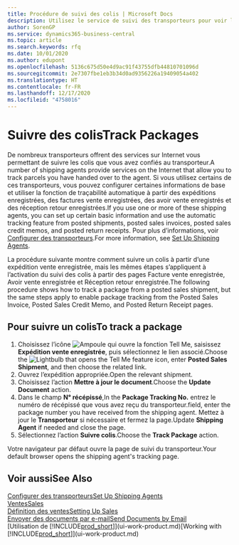 ```yaml
---
title: Procédure de suivi des colis | Microsoft Docs
description: Utilisez le service de suivi des transporteurs pour voir la progression d’une livraison.
author: SorenGP
ms.service: dynamics365-business-central
ms.topic: article
ms.search.keywords: rfq
ms.date: 10/01/2020
ms.author: edupont
ms.openlocfilehash: 5136c675d50e4d9ac91f43755dfb44810701096d
ms.sourcegitcommit: 2e7307fbe1eb3b34d0ad9356226a19409054a402
ms.translationtype: HT
ms.contentlocale: fr-FR
ms.lasthandoff: 12/17/2020
ms.locfileid: "4758016"
---
```

# <a name="track-packages"></a><span data-ttu-id="d1e67-103">Suivre des colis</span><span class="sxs-lookup"><span data-stu-id="d1e67-103">Track Packages</span></span>

<span data-ttu-id="d1e67-104">De nombreux transporteurs offrent des services sur Internet vous permettant de suivre les colis que vous avez confiés au transporteur.</span><span class="sxs-lookup"><span data-stu-id="d1e67-104">A number of shipping agents provide services on the Internet that allow you to track parcels you have handed over to the agent.</span></span> <span data-ttu-id="d1e67-105">Si vous utilisez certains de ces transporteurs, vous pouvez configurer certaines informations de base et utiliser la fonction de traçabilité automatique à partir des expéditions enregistrées, des factures vente enregistrées, des avoir vente enregistrés et des réception retour enregistrées.</span><span class="sxs-lookup"><span data-stu-id="d1e67-105">If you use one or more of these shipping agents, you can set up certain basic information and use the automatic tracking feature from posted shipments, posted sales invoices, posted sales credit memos, and posted return receipts.</span></span> <span data-ttu-id="d1e67-106">Pour plus d’informations, voir [Configurer des transporteurs](sales-how-to-set-up-shipping-agents.md).</span><span class="sxs-lookup"><span data-stu-id="d1e67-106">For more information, see [Set Up Shipping Agents](sales-how-to-set-up-shipping-agents.md).</span></span>  

<span data-ttu-id="d1e67-107">La procédure suivante montre comment suivre un colis à partir d’une expédition vente enregistrée, mais les mêmes étapes s’appliquent à l’activation du suivi des colis à partir des pages Facture vente enregistrée, Avoir vente enregistrée et Réception retour enregistrée.</span><span class="sxs-lookup"><span data-stu-id="d1e67-107">The following procedure shows how to track a package from a posted sales shipment, but the same steps apply to enable package tracking from the Posted Sales Invoice, Posted Sales Credit Memo, and Posted Return Receipt pages.</span></span>  

## <a name="to-track-a-package"></a><span data-ttu-id="d1e67-108">Pour suivre un colis</span><span class="sxs-lookup"><span data-stu-id="d1e67-108">To track a package</span></span>

1. <span data-ttu-id="d1e67-109">Choisissez l’icône ![Ampoule qui ouvre la fonction Tell Me](media/ui-search/search_small.png "Dites-moi ce que vous voulez faire"), saisissez **Expédition vente enregistrée**, puis sélectionnez le lien associé.</span><span class="sxs-lookup"><span data-stu-id="d1e67-109">Choose the ![Lightbulb that opens the Tell Me feature](media/ui-search/search_small.png "Tell me what you want to do") icon, enter **Posted Sales Shipment**, and then choose the related link.</span></span>
2. <span data-ttu-id="d1e67-110">Ouvrez l’expédition appropriée.</span><span class="sxs-lookup"><span data-stu-id="d1e67-110">Open the relevant shipment.</span></span>
3. <span data-ttu-id="d1e67-111">Choisissez l’action **Mettre à jour le document**.</span><span class="sxs-lookup"><span data-stu-id="d1e67-111">Choose the **Update Document** action.</span></span>
4. <span data-ttu-id="d1e67-112">Dans le champ **N° récépissé**,</span><span class="sxs-lookup"><span data-stu-id="d1e67-112">In the **Package Tracking No.**</span></span> <span data-ttu-id="d1e67-113">entrez le numéro de récépissé que vous avez reçu du transporteur.</span><span class="sxs-lookup"><span data-stu-id="d1e67-113">field, enter the package number you have received from the shipping agent.</span></span> <span data-ttu-id="d1e67-114">Mettez à jour le **Transporteur** si nécessaire et fermez la page.</span><span class="sxs-lookup"><span data-stu-id="d1e67-114">Update **Shipping Agent** if needed and close the page.</span></span>
5. <span data-ttu-id="d1e67-115">Sélectionnez l’action **Suivre colis**.</span><span class="sxs-lookup"><span data-stu-id="d1e67-115">Choose the **Track Package** action.</span></span>

<span data-ttu-id="d1e67-116">Votre navigateur par défaut ouvre la page de suivi du transporteur.</span><span class="sxs-lookup"><span data-stu-id="d1e67-116">Your default browser opens the shipping agent's tracking page.</span></span>

## <a name="see-also"></a><span data-ttu-id="d1e67-117">Voir aussi</span><span class="sxs-lookup"><span data-stu-id="d1e67-117">See Also</span></span>

[<span data-ttu-id="d1e67-118">Configurer des transporteurs</span><span class="sxs-lookup"><span data-stu-id="d1e67-118">Set Up Shipping Agents</span></span>](sales-how-to-set-up-shipping-agents.md)  
[<span data-ttu-id="d1e67-119">Ventes</span><span class="sxs-lookup"><span data-stu-id="d1e67-119">Sales</span></span>](sales-manage-sales.md)  
[<span data-ttu-id="d1e67-120">Définition des ventes</span><span class="sxs-lookup"><span data-stu-id="d1e67-120">Setting Up Sales</span></span>](sales-setup-sales.md)  
[<span data-ttu-id="d1e67-121">Envoyer des documents par e-mail</span><span class="sxs-lookup"><span data-stu-id="d1e67-121">Send Documents by Email</span></span>](ui-how-send-documents-email.md)  
<span data-ttu-id="d1e67-122">[Utilisation de [!INCLUDE[prod_short](includes/prod_short.md)]](ui-work-product.md)</span><span class="sxs-lookup"><span data-stu-id="d1e67-122">[Working with [!INCLUDE[prod_short](includes/prod_short.md)]](ui-work-product.md)</span></span>
